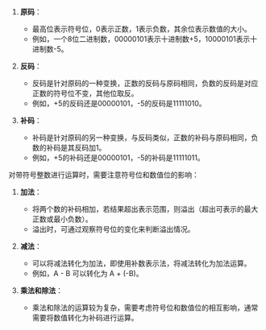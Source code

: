 1. **原码**：
    
    - 最高位表示符号位，0表示正数，1表示负数，其余位表示数值的大小。
    - 例如，一个8位二进制数，00000101表示十进制数+5，10000101表示十进制数-5。
2. **反码**：
    
    - 反码是针对原码的一种变换，正数的反码与原码相同，负数的反码是对应正数的符号位不变，其他位取反。
    - 例如，+5的反码还是00000101，-5的反码是11111010。
3. **补码**：
    
    - 补码是针对原码的另一种变换，与反码类似，正数的补码与原码相同，负数的补码是其反码加1。
    - 例如，+5的补码还是00000101，-5的补码是11111011。

对带符号整数进行运算时，需要注意符号位和数值位的影响：

1. **加法**：
    
    - 将两个数的补码相加，若结果超出表示范围，则溢出（超出可表示的最大正数或最小负数）。
    - 溢出时，可通过观察符号位的变化来判断溢出情况。
2. **减法**：
    
    - 可以将减法转化为加法，即使用补数表示法，将减法转化为加法运算。
    - 例如，A - B 可以转化为 A + (-B)。
3. **乘法和除法**：
    
    - 乘法和除法的运算较为复杂，需要考虑符号位和数值位的相互影响，通常需要将数值转化为补码进行运算。
